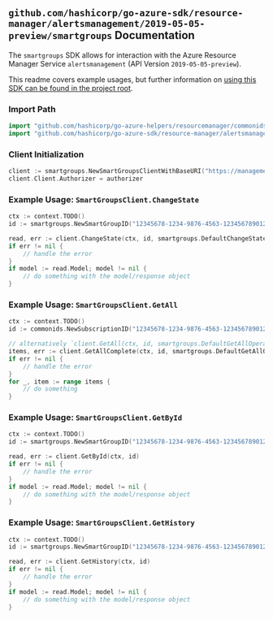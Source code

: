 
## `github.com/hashicorp/go-azure-sdk/resource-manager/alertsmanagement/2019-05-05-preview/smartgroups` Documentation

The `smartgroups` SDK allows for interaction with the Azure Resource Manager Service `alertsmanagement` (API Version `2019-05-05-preview`).

This readme covers example usages, but further information on [using this SDK can be found in the project root](https://github.com/hashicorp/go-azure-sdk/tree/main/docs).

### Import Path

```go
import "github.com/hashicorp/go-azure-helpers/resourcemanager/commonids"
import "github.com/hashicorp/go-azure-sdk/resource-manager/alertsmanagement/2019-05-05-preview/smartgroups"
```


### Client Initialization

```go
client := smartgroups.NewSmartGroupsClientWithBaseURI("https://management.azure.com")
client.Client.Authorizer = authorizer
```


### Example Usage: `SmartGroupsClient.ChangeState`

```go
ctx := context.TODO()
id := smartgroups.NewSmartGroupID("12345678-1234-9876-4563-123456789012", "smartGroupIdValue")

read, err := client.ChangeState(ctx, id, smartgroups.DefaultChangeStateOperationOptions())
if err != nil {
	// handle the error
}
if model := read.Model; model != nil {
	// do something with the model/response object
}
```


### Example Usage: `SmartGroupsClient.GetAll`

```go
ctx := context.TODO()
id := commonids.NewSubscriptionID("12345678-1234-9876-4563-123456789012")

// alternatively `client.GetAll(ctx, id, smartgroups.DefaultGetAllOperationOptions())` can be used to do batched pagination
items, err := client.GetAllComplete(ctx, id, smartgroups.DefaultGetAllOperationOptions())
if err != nil {
	// handle the error
}
for _, item := range items {
	// do something
}
```


### Example Usage: `SmartGroupsClient.GetById`

```go
ctx := context.TODO()
id := smartgroups.NewSmartGroupID("12345678-1234-9876-4563-123456789012", "smartGroupIdValue")

read, err := client.GetById(ctx, id)
if err != nil {
	// handle the error
}
if model := read.Model; model != nil {
	// do something with the model/response object
}
```


### Example Usage: `SmartGroupsClient.GetHistory`

```go
ctx := context.TODO()
id := smartgroups.NewSmartGroupID("12345678-1234-9876-4563-123456789012", "smartGroupIdValue")

read, err := client.GetHistory(ctx, id)
if err != nil {
	// handle the error
}
if model := read.Model; model != nil {
	// do something with the model/response object
}
```
